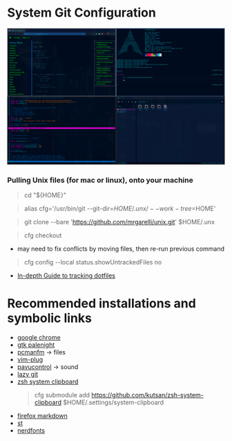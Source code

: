 # System Git Configuration

![arch system image](./.rdm/arch_config.png)

### Pulling Unix files (for mac or linux), onto your machine

> cd "${HOME}"

> alias cfg='/usr/bin/git --git-dir=$HOME/.unx/ --work-tree=$HOME'

> git clone --bare 'https://github.com/mrgarelli/unix.git' $HOME/.unx

> cfg checkout

* may need to fix conflicts by moving files, then re-run previous command

> cfg config --local status.showUntrackedFiles no



* [In-depth Guide to tracking dotfiles](https://developer.atlassian.com/blog/2016/02/best-way-to-store-dotfiles-git-bare-repo/)

# Recommended installations and symbolic links
* [google chrome](https://aur.archlinux.org/packages/google-chrome/)
* [gtk palenight](https://aur.archlinux.org/packages/palenight-gtk-theme/)
* [pcmanfm](https://archlinux.org/packages/community/x86_64/pcmanfm/) -> files
* [vim-plug](https://aur.archlinux.org/packages/vim-plug/)
* [pavucontrol](https://archlinux.org/packages/extra/x86_64/pavucontrol/) -> sound
* [lazy git](https://archlinux.org/packages/community/x86_64/lazygit/)
* [zsh system clipboard](https://github.com/kutsan/zsh-system-clipboard)
	> cfg submodule add https://github.com/kutsan/zsh-system-clipboard $HOME/.settings/system-clipboard
* [firefox markdown](https://github.com/KeithLRobertson/markdown-viewer#support-for-local-files-on-linux)
* [st](https://github.com/siduck76/st)
* [nerdfonts](https://aur.archlinux.org/packages/nerd-fonts-complete/)

